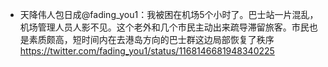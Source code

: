 - 天降伟人包日成@fading_you1：我被困在机场5个小时了。巴士站一片混乱，机场管理人员人影不见。这个老外和几个市民主动出来疏导滞留旅客。市民也是素质颇高，短时间内在去港岛方向的巴士群这边局部恢复了秩序
https://twitter.com/fading_you1/status/1168146681948340225